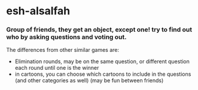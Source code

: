 # esh-alsalfah
### Group of friends, they get an object, except one! try to find out who by asking questions and voting out.
The differences from other similar games are: 
* Elimination rounds, may be on the same question, or different question each round until one is the winner
* in cartoons, you can choose which cartoons to include in the questions (and other categories as well) (may be fun between friends)
